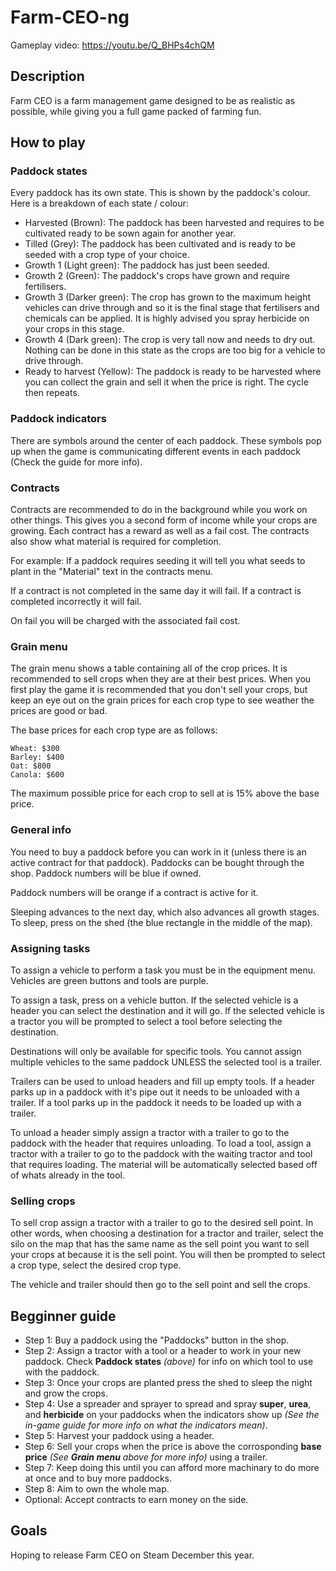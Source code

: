 # Farm-CEO-ng

Gameplay video: https://youtu.be/Q_BHPs4chQM

## Description
Farm CEO is a farm management game designed to be as realistic as possible, while giving you a full game packed of farming fun.

## How to play
### Paddock states
Every paddock has its own state. This is shown by the paddock's colour.
Here is a breakdown of each state / colour:
- Harvested (Brown): The paddock has been harvested and requires to be cultivated ready to be sown again for another year.
- Tilled (Grey): The paddock has been cultivated and is ready to be seeded with a crop type of your choice.
- Growth 1 (Light green): The paddock has just been seeded.
- Growth 2 (Green): The paddock's crops have grown and require fertilisers.
- Growth 3 (Darker green): The crop has grown to the maximum height vehicles can drive through and so it is the final stage that fertilisers and chemicals can be applied. It is highly advised you spray herbicide on your crops in this stage.
- Growth 4 (Dark green): The crop is very tall now and needs to dry out. Nothing can be done in this state as the crops are too big for a vehicle to drive through.
- Ready to harvest (Yellow): The paddock is ready to be harvested where you can collect the grain and sell it when the price is right. The cycle then repeats.

### Paddock indicators
There are symbols around the center of each paddock.
These symbols pop up when the game is communicating different events in each paddock (Check the guide for more info).

### Contracts
Contracts are recommended to do in the background while you work on other things. This gives you a second form of income while your crops are growing.
Each contract has a reward as well as a fail cost. The contracts also show what material is required for completion.

For example: If a paddock requires seeding it will tell you what seeds to plant in the "Material" text in the contracts menu.

If a contract is not completed in the same day it will fail.
If a contract is completed incorrectly it will fail.

On fail you will be charged with the associated fail cost.

### Grain menu
The grain menu shows a table containing all of the crop prices. It is recommended to sell crops when they are at their best prices.
When you first play the game it is recommended that you don't sell your crops, but keep an eye out on the grain prices for each crop type to see weather the prices are good or bad.

The base prices for each crop type are as follows:
```
Wheat: $300
Barley: $400
Oat: $800
Canola: $600
```

The maximum possible price for each crop to sell at is 15% above the base price.

### General info
You need to buy a paddock before you can work in it (unless there is an active contract for that paddock).
Paddocks can be bought through the shop.
Paddock numbers will be blue if owned.

Paddock numbers will be orange if a contract is active for it.

Sleeping advances to the next day, which also advances all growth stages.
To sleep, press on the shed (the blue rectangle in the middle of the map).

### Assigning tasks
To assign a vehicle to perform a task you must be in the equipment menu.
Vehicles are green buttons and tools are purple.

To assign a task, press on a vehicle button.
If the selected vehicle is a header you can select the destination and it will go.
If the selected vehicle is a tractor you will be prompted to select a tool before selecting the destination.

Destinations will only be available for specific tools.
You cannot assign multiple vehicles to the same paddock UNLESS the selected tool is a trailer.

Trailers can be used to unload headers and fill up empty tools.
If a header parks up in a paddock with it's pipe out it needs to be unloaded with a trailer.
If a tool parks up in the paddock it needs to be loaded up with a trailer.

To unload a header simply assign a tractor with a trailer to go to the paddock with the header that requires unloading.
To load a tool, assign a tractor with a trailer to go to the paddock with the waiting tractor and tool that requires loading. The material will be automatically selected based off of whats already in the tool.

### Selling crops
To sell crop assign a tractor with a trailer to go to the desired sell point.
In other words, when choosing a destination for a tractor and trailer, select the silo on the map that has the same name as the sell point you want to sell your crops at because it is the sell point.
You will then be prompted to select a crop type, select the desired crop type.

The vehicle and trailer should then go to the sell point and sell the crops.

## Begginner guide
- Step 1: Buy a paddock using the "Paddocks" button in the shop.
- Step 2: Assign a tractor with a tool or a header to work in your new paddock. Check **Paddock states** *(above)* for info on which tool to use with the paddock.
- Step 3: Once your crops are planted press the shed to sleep the night and grow the crops.
- Step 4: Use a spreader and sprayer to spread and spray **super**, **urea**, and **herbicide** on your paddocks when the indicators show up *(See the in-game guide for more info on what the indicators mean)*.
- Step 5: Harvest your paddock using a header.
- Step 6: Sell your crops when the price is above the corrosponding **base price** *(See **Grain menu** above for more info)* using a trailer.
- Step 7: Keep doing this until you can afford more machinary to do more at once and to buy more paddocks.
- Step 8: Aim to own the whole map.
- Optional: Accept contracts to earn money on the side.

## Goals
Hoping to release Farm CEO on Steam December this year.
